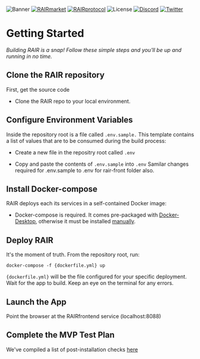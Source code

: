 ![Banner](/rair-infra/assets/img/banner.webp)
[![RAIRmarket](https://img.shields.io/badge/RAIR-market-C67FD1)](https://rair.market)
[![RAIRprotocol](https://img.shields.io/badge/RAIR-protocol-C67FD1)](https://rairprotocol.org)
![License](https://img.shields.io/badge/License-Apache2.0-yellow)
[![Discord](https://img.shields.io/badge/Discord-4950AF)](https://discord.gg/vuBUfB7w)
[![Twitter](https://img.shields.io/twitter/follow/rairprotocol)](https://twitter.com/rairprotocol)

# Getting Started
_Building RAIR is a snap! Follow these simple steps and you'll be up and running in no time._

## Clone the RAIR repository

First, get the source code
    
- Clone the RAIR repo to your local environment.

## Configure Environment Variables

Inside the repository root is a file called `.env.sample.` This template contains a list of values that are to be consumed during the build process:

- Create a new file in the repositry root called `.env`

- Copy and paste the contents of `.env.sample` into `.env`
Samilar changes required for .env.sample to .env for rair-front folder also.

## Install Docker-compose

RAIR deploys each its services in a self-contained Docker image:

- Docker-compose is required. It comes pre-packaged with [Docker-Desktop](https://www.docker.com/products/docker-desktop/), otherwise it must be installed [manually](https://docs.docker.com/compose/install/linux/#install-the-plugin-manually). 

## Deploy RAIR

It's the moment of truth. From the repository root, run:

    docker-compose -f {dockerfile.yml} up

`{dockerfile.yml}` will be the file configured for your specific deployment. Wait for the app to build. Keep an eye on the terminal for any errors. 

## Launch the App

Point the browser at the RAIRfrontend service (localhost:8088)

## Complete the MVP Test Plan

We've compiled a list of post-installation checks [here](https://docs.rairprotocol.org/rairprotocol/installation-and-testing/getting-started/rairlite-localhost/mvp-test-plan)

